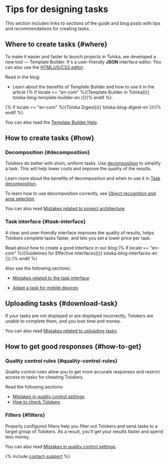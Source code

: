 # Tips for designing tasks

This section includes links to sections of the guide and blog posts with tips and recommendations for creating tasks.

## Where to create tasks {#where}

To make it easier and faster to launch projects in Toloka, we developed a new tool — Template Builder. It's a user-friendly **JSON** interface editor. You can also use the [HTML/JS/CSS editor](spec.md).

Read in the blog:

- Learn about the benefits of Template Builder and how to use it in the article {% if locale == "en-com" %}[Template Builder in Toloka]({{ toloka-blog-template-builder-en }}){% endif %}.

{% if locale == "en-com" %}[Toloka Digest]({{ toloka-blog-digest-en }}){% endif %}.

You can also read the [Template Builder Help](../../template-builder/index.md).

## How to create tasks {#how}

### Decomposition {#decomposition}

Tolokers do better with short, uniform tasks. Use [decomposition](../../glossary.md#decomposition) to simplify a task. This will help lower costs and improve the quality of the results.

Learn more about the benefits of decomposition and when to use it in [Task decomposition](solution-architecture.md).

To learn how to use decomposition correctly, see [Object recognition and area selection](image-segmentation-overview.md).

You can also read [Mistakes related to project architecture](frequent-customer-errors.md).

### Task interface {#task-interface}

A clear and user-friendly interface improves the quality of results, helps Tolokers complete tasks faster, and lets you set a lower price per task.

Read about how to create a good interface in our blog {% if locale == "en-com" %}[Guidelines for Effective Interfaces]({{ toloka-blog-interfaces-en }}).{% endif %}

Also see the following sections:

- [Mistakes related to the task interface](frequent-customer-errors.md)

- [Adapt a task for mobile devices](mobile.md)

## Uploading tasks {#download-task}

If your tasks are not displayed or are displayed incorrectly, Tolokers are unable to complete them, and you lose time and money.

You can also read [Mistakes related to uploading tasks](frequent-customer-errors.md).

## How to get good responses {#how-to-get}

### Quality control rules {#quality-control-rules}

Quality control rules allow you to get more accurate responses and restrict access to tasks for cheating Tolokers.

Read the following sections:

- [Mistakes in quality control settings](frequent-customer-errors.md)
- [How to check Tolokers](check-performers.md)

### Filters {#filters}

Properly configured filters help you filter out Tolokers and send tasks to a target group of Tolokers. As a result, you'll get your results faster and spend less money.

You can also read [Mistakes in quality control settings](frequent-customer-errors.md).

{% include [contact-support](../_includes/contact-support-help.md) %}
